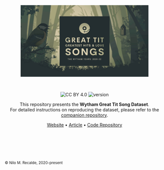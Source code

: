 
<div align='center'>

<a href="https://nilomr.github.io/pykanto">
    <img src="https://raw.githubusercontent.com/nilomr/great-tit-hits/main/docs/img/greti_cover.jpg" alt="pykanto logo" title="pykanto" width="80%" style="padding-bottom:1em !important;" />
</a>

<br>
<br>

![CC BY 4.0](https://img.shields.io/badge/License-CC%20BY%204.0-lightgrey.svg) ![version](https://img.shields.io/badge/version-0.1.0-orange)

This repository presents the **Wytham Great Tit Song Dataset**.<br>
For detailed instructions on reproducing the dataset, please refer to the
[companion repository](https://github.com/nilomr/great-tit-hits-setup).

[Website](https://nilomr.github.io/great-tit-hits/) •
[Article](https://nilomr.github.io/great-tit-hits/) • [Code
Repository](https://github.com/nilomr/great-tit-hits-setup)


</div>



# ㅤ
<sub>© Nilo M. Recalde, 2020-present</sub>

